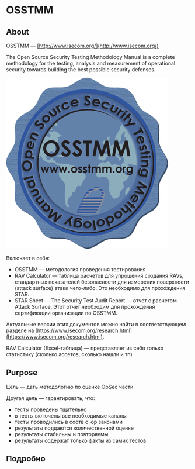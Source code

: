 # OSSTMM

## About

OSSTMM — [http://www.isecom.org/](http://www.isecom.org/)

The Open Source Security Testing Methodology Manual is a complete methodology for the testing, analysis and measurement of operational security towards building the best possible security defenses.

![](<../../.gitbook/assets/изображение (34).png>)

Включает в себя:

* OSSTMM — методология проведения тестирования
* RAV Calculator — таблица расчетов для упрощения создания RAVs, стандартных показателей безопасности для измерения поверхности (attack surface) атаки чего-либо. Это необходимо для прохождения STAR.
* STAR Sheet — The Security Test Audit Report — отчет с расчетом Attack Surface. Этот отчет необходим для прохождения сертификации организации по OSSTMM.&#x20;

Актуальные версии этих документов можно найти в соответствующем разделе на [https://www.isecom.org/research.html](https://www.isecom.org/research.html).

RAV Calculator (Excel-таблица) — представляет из себя только статистику (сколько ассетов, сколько нашли и тп)

## Purpose

Цель — дать методологию по оценке OpSec части

Другая цель — гарантировать, что:

* тесты проведены тщательно
* в тесты включены все необходимые каналы
* тесты проводились в соотв с юр законами
* результаты поддаются количественной оценке
* результаты стабильны и повторяемы
* результаты содержат только факты из самих тестов



## Подробно

